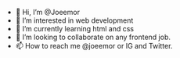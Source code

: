 - 👋 Hi, I’m @Joeemor
- 👀 I’m interested in web development 
- 🌱 I’m currently learning html and css 
- 💞️ I’m looking to collaborate on any frontend job.
- 📫 How to reach me @joeemor or IG and Twitter.

<!---
Joeemor/Joeemor is a ✨ special ✨ repository because its `README.md` (this file) appears on your GitHub profile.
You can click the Preview link to take a look at your changes.
--->
